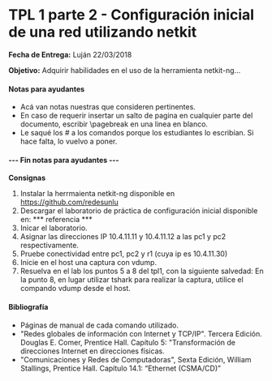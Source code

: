 TPL 1 parte 2 - Configuración inicial de una red utilizando netkit
==================================================================

**Fecha de Entrega:** Luján 22/03/2018

**Objetivo:** Adquirir habilidades en el uso de la herramienta netkit-ng...

#### Notas para ayudantes

* Acá van notas nuestras que consideren pertinentes.
* En caso de requerir insertar un salto de pagina en cualquier parte del documento, escribir \pagebreak en una linea en blanco.
* Le saqué los # a los comandos porque los estudiantes lo escribían. Si hace falta, lo vuelvo a poner.

#### --- Fin notas para ayudantes ---

**Consignas**

1. Instalar la herrmaienta netkit-ng disponible en https://github.com/redesunlu
2. Descargar el laboratorio de práctica de configuración inicial disponible en: *** referencia ***
3. Inicar el laboratorio.
4. Asignar las direcciones IP 10.4.11.11 y 10.4.11.12 a las pc1 y pc2 respectivamente.
5. Pruebe conectividad entre pc1, pc2 y r1 (cuya ip es 10.4.11.30)
6. Inicie en el host una captura con vdump.
7. Resuelva en el lab los puntos 5 a 8 del tpl1, con la siguiente salvedad:
    En la punto 8, en lugar utilizar tshark para realizar la captura, utilice el compando vdump desde el host.

#### Bibliografía

* Páginas de manual de cada comando utilizado.
* "Redes globales de información con Internet y TCP/IP". Tercera Edición. Douglas E. Comer, Prentice Hall. Capítulo 5: "Transformación de direcciones Internet en direcciones físicas.
* "Comunicaciones y Redes de Computadoras", Sexta Edición, William Stallings, Prentice Hall. Capítulo 14.1: “Ethernet (CSMA/CD)”
